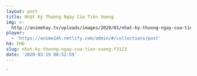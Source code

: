 ```yaml
---
layout: post
title: Nhật Ký Thường Ngày Của Tiên Vương
img: >-
  http://animehay.tv/uploads/images/2020/01/nhat-ky-thuong-ngay-cua-tien-vuong-thumbnail.jpg
player:
  - 'https://anime24h.netlify.com/admin/#/collections/post'
hd: FHD
slug: nhat-ky-thuong-ngay-cua-tien-vuong-f3123
date: '2020-03-19 08:52:59'
---
```







`